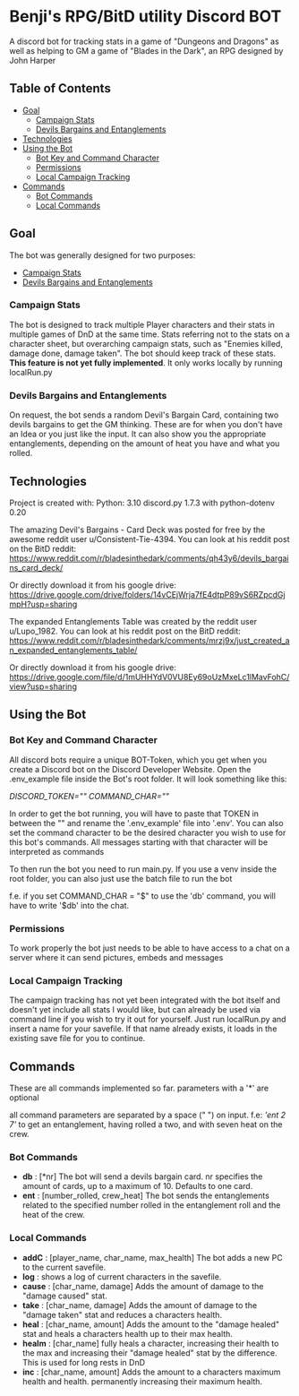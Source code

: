 # Benji's RPG/BitD utility Discord BOT
A discord bot for tracking stats in a game of "Dungeons and Dragons" as well as helping to GM a game of "Blades in the Dark", an RPG designed by John Harper

## Table of Contents
* [Goal](#goal)
  * [Campaign Stats](#campaign-stats)
  * [Devils Bargains and Entanglements](#devils-bargains-and-entanglements) 
* [Technologies](#technologies)
* [Using the Bot](#using-the-bot)
  * [Bot Key and Command Character](#bot-key-and-command-character)
  * [Permissions](#permissions)
  * [Local Campaign Tracking](#local-campaign-tracking)
* [Commands](#commands)
  * [Bot Commands](#bot-commands)
  * [Local Commands](#local-commands)

## Goal
The bot was generally designed for two purposes:
* [Campaign Stats](#campaign-stats)
* [Devils Bargains and Entanglements](#devils-bargains-and-entanglements) 

### Campaign Stats
The bot is designed to track multiple Player characters and their stats in multiple games of DnD at the same time. Stats referring not to the stats on a character sheet, but overarching campaign stats, such as "Enemies killed, damage done, damage taken". The bot should keep track of these stats. <strong>This feature is not yet fully implemented</strong>. It only works locally by running localRun.py

### Devils Bargains and Entanglements
On request, the bot sends a random Devil's Bargain Card, containing two devils bargains to get the GM thinking. These are for when you don't have an Idea or you just like the input.
It can also show you the appropriate entanglements, depending on the amount of heat you have and what you rolled.

## Technologies
Project is created with:
Python: 3.10
discord.py 1.7.3
with python-dotenv 0.20

The amazing Devil's Bargains - Card Deck was posted for free by the awesome reddit user u/Consistent-Tie-4394.
You can look at his reddit post on the BitD reddit:
https://www.reddit.com/r/bladesinthedark/comments/qh43y6/devils_bargains_card_deck/

Or directly download it from his google drive:
https://drive.google.com/drive/folders/14vCEjWrja7fE4dtpP89vS6RZpcdGjmpH?usp=sharing


The expanded Entanglements Table was created by the reddit user u/Lupo_1982.
You can look at his reddit post on the BitD reddit:
https://www.reddit.com/r/bladesinthedark/comments/mrzj9x/just_created_an_expanded_entanglements_table/

Or directly download it from his google drive:
https://drive.google.com/file/d/1mUHHYdV0VU8Ey69oUzMxeLc1lMavFohC/view?usp=sharing


## Using the Bot

### Bot Key and Command Character
All discord bots require a unique BOT-Token, which you get when you create a Discord bot on the Discord Developer Website.
Open the .env_example file inside the Bot's root folder. It will look something like this:

<em>DISCORD_TOKEN=""</em>
<em>COMMAND_CHAR=""</em>

In order to get the bot running, you will have to paste that TOKEN in between the "" and rename the '.env_example' file into '.env'.
You can also set the command character to be the desired character you wish to use for this bot's commands. All messages starting with that character will be interpreted as commands

To then run the bot you need to run main.py. If you use a venv inside the root folder, you can also just use the batch file to run the bot

f.e. if you set COMMAND_CHAR = "$"
to use the 'db' command, you will have to write '$db' into the chat.


### Permissions
To work properly the bot just needs to be able to have access to a chat on a server where it can send pictures, embeds and messages 

### Local Campaign Tracking
The campaign tracking has not yet been integrated with the bot itself and doesn't yet include all stats I would like, but can already be used via command line if you wish to try it out for yourself.
Just run localRun.py and insert a name for your savefile. If that name already exists, it loads in the existing save file for you to continue.

## Commands
These are all commands implemented so far.
parameters with a '*' are optional

all command parameters are separated by a space (" ") on input. f.e:
<em>'ent 2 7'</em>
to get an entanglement, having rolled a two, and with seven heat on the crew.

### Bot Commands
<ul>
  <li><strong>db</strong> : [*nr] The bot will send a devils bargain card. nr specifies the amount of cards, up to a maximum of 10. Defaults to one card.  </li>
  <li><strong>ent</strong> : [number_rolled, crew_heat] The bot sends the entanglements related to the specified number rolled in the entanglement roll and the heat of the crew.</li>
</ul>


### Local Commands
<ul>
  <li><strong>addC</strong> : [player_name, char_name, max_health] The bot adds a new PC to the current savefile.</li>
  <li><strong>log</strong> : shows a log of current characters in the savefile.</li>
  <li><strong>cause</strong> : [char_name, damage] Adds the amount of damage to the "damage caused" stat.</li>
  <li><strong>take</strong> : [char_name, damage] Adds the amount of damage to the "damage taken" stat and reduces a characters health.</li>
  <li><strong>heal</strong> : [char_name, amount] Adds the amount to the "damage healed" stat and heals a characters health up to their max health.</li>
  <li><strong>healm</strong> : [char_name] fully heals a character, increasing their health to the max and increasing their "damage healed" stat by the difference. This is used for long rests in DnD</li>
  <li><strong>inc</strong> : [char_name, amount] Adds the amount to a characters maximum health and health. permanently increasing their maximum health.</li>
</ul>
